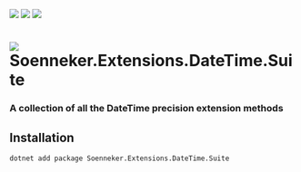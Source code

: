 [![](https://img.shields.io/nuget/v/soenneker.extensions.datetime.suite.svg?style=for-the-badge)](https://www.nuget.org/packages/soenneker.extensions.datetime.suite/)
[![](https://img.shields.io/github/actions/workflow/status/soenneker/soenneker.extensions.datetime.suite/publish-package.yml?style=for-the-badge)](https://github.com/soenneker/soenneker.extensions.datetime.suite/actions/workflows/publish-package.yml)
[![](https://img.shields.io/nuget/dt/soenneker.extensions.datetime.suite.svg?style=for-the-badge)](https://www.nuget.org/packages/soenneker.extensions.datetime.suite/)

# ![](https://user-images.githubusercontent.com/4441470/224455560-91ed3ee7-f510-4041-a8d2-3fc093025112.png) Soenneker.Extensions.DateTime.Suite
### A collection of all the DateTime precision extension methods

## Installation

```
dotnet add package Soenneker.Extensions.DateTime.Suite
```
